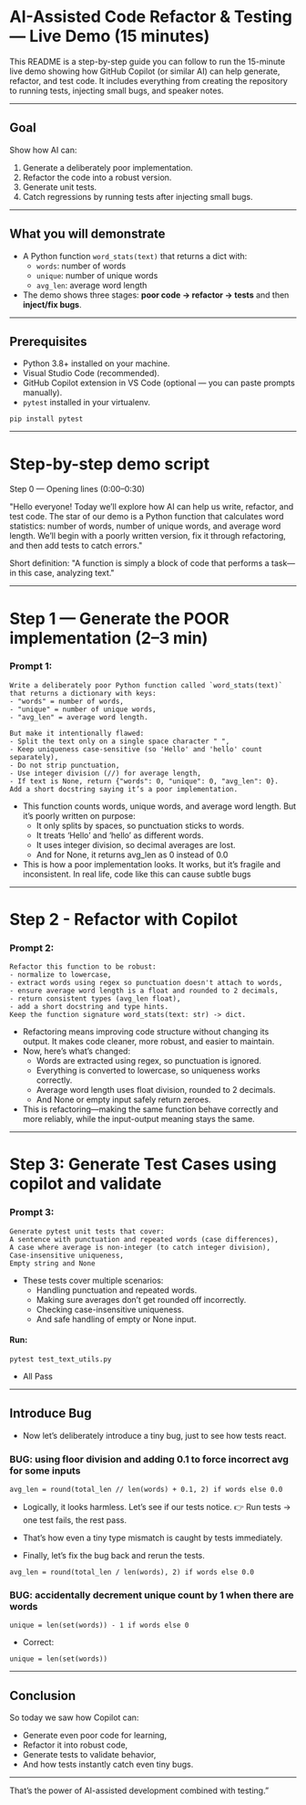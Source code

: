 # AI-Assisted Code Refactor & Testing — Live Demo (15 minutes)

This README is a step-by-step guide you can follow to run the 15-minute live demo showing how GitHub Copilot (or similar AI) can help generate, refactor, and test code. It includes everything from creating the repository to running tests, injecting small bugs, and speaker notes.

---

## Goal
Show how AI can:
1. Generate a deliberately poor implementation.
2. Refactor the code into a robust version.
3. Generate unit tests.
4. Catch regressions by running tests after injecting small bugs.

---

## What you will demonstrate
- A Python function `word_stats(text)` that returns a dict with:
  - `words`: number of words
  - `unique`: number of unique words
  - `avg_len`: average word length
- The demo shows three stages: **poor code → refactor → tests** and then **inject/fix bugs**.

---

## Prerequisites
- Python 3.8+ installed on your machine.
- Visual Studio Code (recommended).
- GitHub Copilot extension in VS Code (optional — you can paste prompts manually).
- `pytest` installed in your virtualenv.
```
pip install pytest
```

---

# Step-by-step demo script 

Step 0 — Opening lines (0:00–0:30)

"Hello everyone! Today we’ll explore how AI can help us write, refactor, and test code. The star of our demo is a Python function that calculates word statistics: number of words, number of unique words, and average word length. We’ll begin with a poorly written version, fix it through refactoring, and then add tests to catch errors."

Short definition:
"A function is simply a block of code that performs a task—in this case, analyzing text."

---

# Step 1 — Generate the POOR implementation (2–3 min)

### Prompt 1:
```
Write a deliberately poor Python function called `word_stats(text)` that returns a dictionary with keys:
- "words" = number of words,
- "unique" = number of unique words,
- "avg_len" = average word length.

But make it intentionally flawed:
- Split the text only on a single space character " ",
- Keep uniqueness case-sensitive (so 'Hello' and 'hello' count separately),
- Do not strip punctuation,
- Use integer division (//) for average length,
- If text is None, return {"words": 0, "unique": 0, "avg_len": 0}.
Add a short docstring saying it’s a poor implementation.
```

- This function counts words, unique words, and average word length. But it’s poorly written on purpose:
   - It only splits by spaces, so punctuation sticks to words.
   - It treats ‘Hello’ and ‘hello’ as different words.
   - It uses integer division, so decimal averages are lost.
   - And for None, it returns avg_len as 0 instead of 0.0
- This is how a poor implementation looks. It works, but it’s fragile and inconsistent. In real life, code like this can cause subtle bugs

---

# Step 2 - Refactor with Copilot

### Prompt 2:
```
Refactor this function to be robust:
- normalize to lowercase,
- extract words using regex so punctuation doesn't attach to words,
- ensure average word length is a float and rounded to 2 decimals,
- return consistent types (avg_len float),
- add a short docstring and type hints.
Keep the function signature word_stats(text: str) -> dict.
```

- Refactoring means improving code structure without changing its output. It makes code cleaner, more robust, and easier to maintain.
- Now, here’s what’s changed:
  - Words are extracted using regex, so punctuation is ignored.
  - Everything is converted to lowercase, so uniqueness works correctly.
  - Average word length uses float division, rounded to 2 decimals.
  - And None or empty input safely return zeroes.
- This is refactoring—making the same function behave correctly and more reliably, while the input-output meaning stays the same.

---

# Step 3: Generate Test Cases using copilot and validate

### Prompt 3:
```
Generate pytest unit tests that cover:
A sentence with punctuation and repeated words (case differences),
A case where average is non-integer (to catch integer division),
Case-insensitive uniqueness,
Empty string and None
```

- These tests cover multiple scenarios:
  - Handling punctuation and repeated words.
  - Making sure averages don’t get rounded off incorrectly.
  - Checking case-insensitive uniqueness.
  - And safe handling of empty or None input.

#### Run:
``` 
pytest test_text_utils.py
```
- All Pass

--- 

## Introduce Bug
- Now let’s deliberately introduce a tiny bug, just to see how tests react.

### BUG: using floor division and adding 0.1 to force incorrect avg for some inputs
```
avg_len = round(total_len // len(words) + 0.1, 2) if words else 0.0
```

- Logically, it looks harmless. Let’s see if our tests notice.
👉 Run tests → one test fails, the rest pass.

- That’s how even a tiny type mismatch is caught by tests immediately.
- Finally, let’s fix the bug back  and rerun the tests.
```
avg_len = round(total_len / len(words), 2) if words else 0.0
```

### BUG: accidentally decrement unique count by 1 when there are words

```
unique = len(set(words)) - 1 if words else 0
```

- Correct: 
```
unique = len(set(words))
```

---

## Conclusion
So today we saw how Copilot can:
- Generate even poor code for learning,
- Refactor it into robust code,
- Generate tests to validate behavior,
- And how tests instantly catch even tiny bugs.

---

That’s the power of AI-assisted development combined with testing.”







